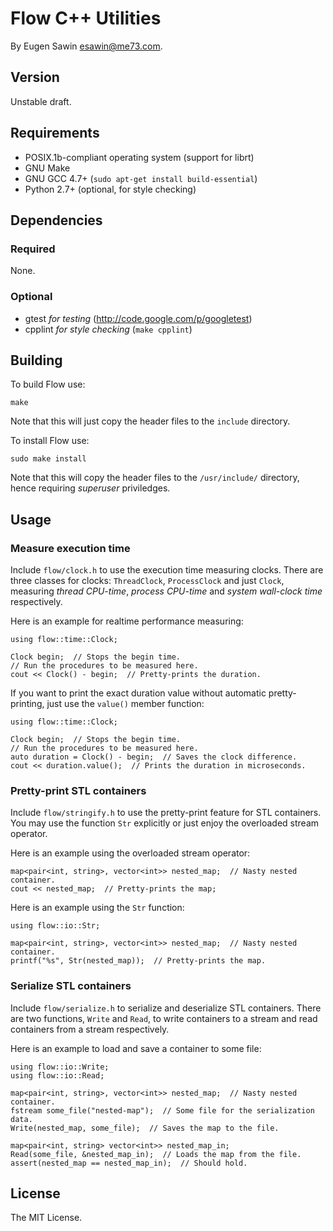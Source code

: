 # Flow C++ Utilities
By Eugen Sawin <esawin@me73.com>.

## Version
Unstable draft.

## Requirements
* POSIX.1b-compliant operating system (support for librt)
* GNU Make
* GNU GCC 4.7+ (`sudo apt-get install build-essential`)
* Python 2.7+ (optional, for style checking)

## Dependencies
### Required
None.

### Optional
* gtest *for testing* (<http://code.google.com/p/googletest>)
* cpplint *for style checking* (`make cpplint`)

## Building
To build Flow use:

    make

Note that this will just copy the header files to the `include` directory. 

To install Flow use:

    sudo make install

Note that this will copy the header files to the `/usr/include/` directory,
hence requiring *superuser* priviledges.

## Usage
### Measure execution time
Include `flow/clock.h` to use the execution time measuring clocks. There
are three classes for clocks: `ThreadClock`, `ProcessClock` and just `Clock`,
measuring *thread CPU-time*, *process CPU-time* and *system wall-clock time*
respectively.

Here is an example for realtime performance measuring:

    using flow::time::Clock;

    Clock begin;  // Stops the begin time.
    // Run the procedures to be measured here.
    cout << Clock() - begin;  // Pretty-prints the duration.

If you want to print the exact duration value without automatic pretty-printing,
just use the `value()` member function:

    using flow::time::Clock;

    Clock begin;  // Stops the begin time.
    // Run the procedures to be measured here.
    auto duration = Clock() - begin;  // Saves the clock difference.
    cout << duration.value();  // Prints the duration in microseconds.

### Pretty-print STL containers 
Include `flow/stringify.h` to use the pretty-print feature for STL containers.
You may use the function `Str` explicitly or just enjoy the overloaded stream
operator.

Here is an example using the overloaded stream operator:

    map<pair<int, string>, vector<int>> nested_map;  // Nasty nested container.
    cout << nested_map;  // Pretty-prints the map;

Here is an example using the `Str` function:

    using flow::io::Str;

    map<pair<int, string>, vector<int>> nested_map;  // Nasty nested container.
    printf("%s", Str(nested_map));  // Pretty-prints the map.

### Serialize STL containers
Include `flow/serialize.h` to serialize and deserialize STL containers. There
are two functions, `Write` and `Read`, to write containers to a stream and
read containers from a stream respectively.

Here is an example to load and save a container to some file:

    using flow::io::Write;
    using flow::io::Read;
  
    map<pair<int, string>, vector<int>> nested_map;  // Nasty nested container.
    fstream some_file("nested-map");  // Some file for the serialization data.
    Write(nested_map, some_file);  // Saves the map to the file.

    map<pair<int, string> vector<int>> nested_map_in;
    Read(some_file, &nested_map_in);  // Loads the map from the file.
    assert(nested_map == nested_map_in);  // Should hold.

## License
The MIT License.
